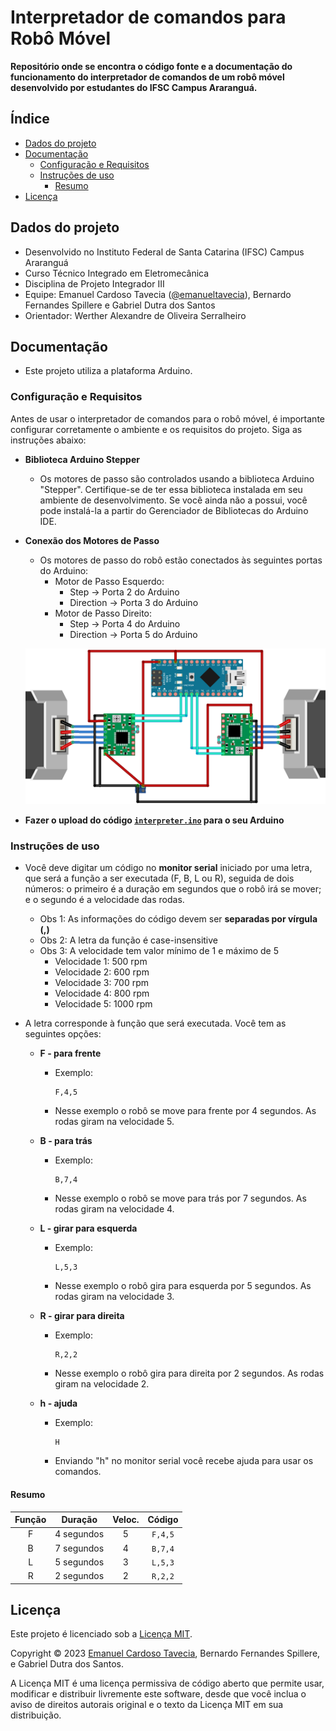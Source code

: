 # Interpretador de comandos para Robô Móvel

**Repositório onde se encontra o código fonte e a documentação do funcionamento do interpretador de comandos de um robô móvel desenvolvido por estudantes do IFSC Campus Araranguá.**

## Índice

- [Dados do projeto](#dados-do-projeto)
- [Documentação](#documentação)
  - [Configuração e Requisitos](#configuração-e-requisitos)
  - [Instruções de uso](#instruções-de-uso)
    - [Resumo](#resumo)
- [Licença](#licença)

## Dados do projeto
- Desenvolvido no Instituto Federal de Santa Catarina (IFSC) Campus Araranguá
- Curso Técnico Integrado em Eletromecânica
- Disciplina de Projeto Integrador III
- Equipe: Emanuel Cardoso Tavecia ([@emanueltavecia](https://github.com/emanueltavecia)), Bernardo Fernandes Spillere e Gabriel Dutra dos Santos
- Orientador: Werther Alexandre de Oliveira Serralheiro

## Documentação

- Este projeto utiliza a plataforma Arduino.

### Configuração e Requisitos

Antes de usar o interpretador de comandos para o robô móvel, é importante configurar corretamente o ambiente e os requisitos do projeto. Siga as instruções abaixo:

- **Biblioteca Arduino Stepper**
  - Os motores de passo são controlados usando a biblioteca Arduino "Stepper". Certifique-se de ter essa biblioteca instalada em seu ambiente de desenvolvimento. Se você ainda não a possui, você pode instalá-la a partir do Gerenciador de Bibliotecas do Arduino IDE.

- **Conexão dos Motores de Passo**
  - Os motores de passo do robô estão conectados às seguintes portas do Arduino:
    - Motor de Passo Esquerdo:
      - Step → Porta 2 do Arduino
      - Direction → Porta 3 do Arduino
    - Motor de Passo Direito:
      - Step → Porta 4 do Arduino
      - Direction → Porta 5 do Arduino
  
  ![Representação esquemática das ligações.](.github/schematic-representation.png "Representação esquemática das ligações")

- **Fazer o upload do código [`interpreter.ino`](interpreter.ino) para o seu Arduino**

### Instruções de uso

- Você deve digitar um código no **monitor serial** iniciado por uma letra, que será a função a ser executada (F, B, L ou R), seguida de dois números: o primeiro é a duração em segundos que o robô irá se mover; e o segundo é a velocidade das rodas.
  - Obs 1: As informações do código devem ser **separadas por vírgula (,)**
  - Obs 2: A letra da função é case-insensitive
  - Obs 3: A velocidade tem valor mínimo de 1 e máximo de 5
    - Velocidade 1: 500 rpm
    - Velocidade 2: 600 rpm
    - Velocidade 3: 700 rpm
    - Velocidade 4: 800 rpm
    - Velocidade 5: 1000 rpm

- A letra corresponde à função que será executada. Você tem as seguintes opções:

  - **F - para frente**
    - Exemplo:
      ```
      F,4,5
      ```
    - Nesse exemplo o robô se move para frente por 4 segundos. As rodas giram na velocidade 5.

  - **B - para trás**
    - Exemplo:
      ```
      B,7,4
      ```
    - Nesse exemplo o robô se move para trás por 7 segundos. As rodas giram na velocidade 4.

  - **L - girar para esquerda**
    - Exemplo:
      ```
      L,5,3
      ```
    - Nesse exemplo o robô gira para esquerda por 5 segundos. As rodas giram na velocidade 3.

  - **R - girar para direita**
    - Exemplo:
      ```
      R,2,2
      ```
    - Nesse exemplo o robô gira para direita por 2 segundos. As rodas giram na velocidade 2.

  - **h - ajuda**
    - Exemplo:
      ```
      H
      ```
    - Enviando "h" no monitor serial você recebe ajuda para usar os comandos.

#### Resumo

| Função | Duração | Veloc. | Código |
| :---: | :---: | :---: | :---: |
| F | 4 segundos | 5 | `F,4,5` |
| B | 7 segundos | 4 | `B,7,4` |
| L | 5 segundos | 3 | `L,5,3` |
| R | 2 segundos | 2 | `R,2,2` |

## Licença

Este projeto é licenciado sob a [Licença MIT](LICENSE).

Copyright © 2023 [Emanuel Cardoso Tavecia](https://github.com/emanueltavecia), Bernardo Fernandes Spillere, e Gabriel Dutra dos Santos.

A Licença MIT é uma licença permissiva de código aberto que permite usar, modificar e distribuir livremente este software, desde que você inclua o aviso de direitos autorais original e o texto da Licença MIT em sua distribuição.
